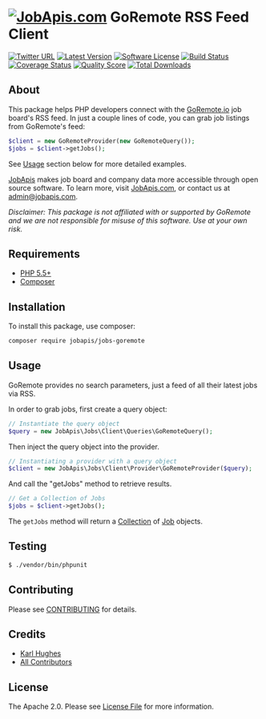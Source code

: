 # [![JobApis.com](https://i.imgur.com/9VOAkrZ.png)](https://www.jobapis.com) GoRemote RSS Feed Client

[![Twitter URL](https://img.shields.io/twitter/url/https/twitter.com/jobapis.svg?style=social&label=Follow%20%40jobapis)](https://twitter.com/jobapis)
[![Latest Version](https://img.shields.io/github/release/jobapis/jobs-goremote.svg?style=flat-square)](https://github.com/jobapis/jobs-goremote/releases)
[![Software License](https://img.shields.io/badge/license-APACHE%202.0-brightgreen.svg?style=flat-square)](LICENSE.md)
[![Build Status](https://img.shields.io/travis/jobapis/jobs-goremote/master.svg?style=flat-square&1)](https://travis-ci.org/jobapis/jobs-goremote)
[![Coverage Status](https://img.shields.io/scrutinizer/coverage/g/jobapis/jobs-goremote.svg?style=flat-square)](https://scrutinizer-ci.com/g/jobapis/jobs-goremote/code-structure)
[![Quality Score](https://img.shields.io/scrutinizer/g/jobapis/jobs-goremote.svg?style=flat-square)](https://scrutinizer-ci.com/g/jobapis/jobs-goremote)
[![Total Downloads](https://img.shields.io/packagist/dt/jobapis/jobs-goremote.svg?style=flat-square)](https://packagist.org/packages/jobapis/jobs-goremote)

## About

This package helps PHP developers connect with the [GoRemote.io](https://goremote.io/) job board's RSS feed. In just a couple lines of code, you can grab job listings from GoRemote's feed:

```php
$client = new GoRemoteProvider(new GoRemoteQuery());
$jobs = $client->getJobs();
```

See [Usage](#usage) section below for more detailed examples.

[JobApis](https://www.jobapis.com) makes job board and company data more accessible through open source software. To learn more, visit [JobApis.com](https://www.jobapis.com), or contact us at [admin@jobapis.com](mailto:admin@jobapis.com).

*Disclaimer: This package is not affiliated with or supported by GoRemote and we are not responsible for misuse of this software. Use at your own risk.*

## Requirements
- [PHP 5.5+](http://www.php.net/)
- [Composer](https://getcomposer.org/)

## Installation

To install this package, use composer:

```bash
composer require jobapis/jobs-goremote
```

## Usage
GoRemote provides no search parameters, just a feed of all their latest jobs via RSS.

In order to grab jobs, first create a query object:
 
```php
// Instantiate the query object
$query = new JobApis\Jobs\Client\Queries\GoRemoteQuery();
```

Then inject the query object into the provider.

```php
// Instantiating a provider with a query object
$client = new JobApis\Jobs\Client\Provider\GoRemoteProvider($query);
```

And call the "getJobs" method to retrieve results.

```php
// Get a Collection of Jobs
$jobs = $client->getJobs();
```

The `getJobs` method will return a [Collection](https://github.com/jobapis/jobs-common/blob/master/src/Collection.php) of [Job](https://github.com/jobapis/jobs-common/blob/master/src/Job.php) objects.

## Testing

``` bash
$ ./vendor/bin/phpunit
```

## Contributing

Please see [CONTRIBUTING](https://github.com/jobapis/jobs-goremote/blob/master/CONTRIBUTING.md) for details.


## Credits

- [Karl Hughes](https://github.com/karllhughes)
- [All Contributors](https://github.com/jobapis/jobs-goremote/contributors)


## License

The Apache 2.0. Please see [License File](https://github.com/jobapis/jobs-goremote/blob/master/LICENSE) for more information.
